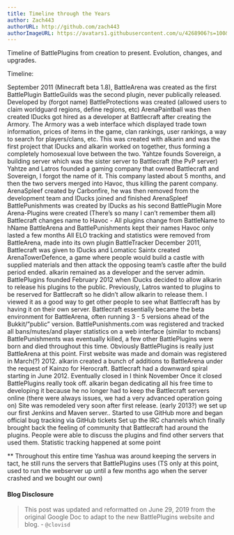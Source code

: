 ```yaml
---
title: Timeline through the Years
author: Zach443
authorURL: http://github.com/zach443
authorImageURL: https://avatars1.githubusercontent.com/u/4268906?s=100&v=4
---
```

Timeline of BattlePlugins from creation to present. Evolution, changes, and upgrades.

<!--truncate-->

Timeline:

September 2011 (Minecraft beta 1.8), BattleArena was created as the first BattlePlugin
BattleGuilds was the second plugin, never publically released. Developed by (forgot name)
BattleProtections was created (allowed users to claim worldguard regions, define regions, etc)
ArenaPaintball was then created
lDucks got hired as a developer at Battlecraft after creating the Armory. The Armory was a web interface which displayed trade town information, prices of items in the game, clan rankings, user rankings, a way to search for players/clans, etc. This was created with alkarin and was the first project that lDucks and alkarin worked on together, thus forming a completely homosexual love between the two.
Yahtze founds Sovereign, a building server which was the sister server to Battlecraft (the PvP server)
Yahtze and Latros founded a gaming company that owned Battlecraft and Sovereign, I forgot the name of it. This company lasted about 5 months, and then the two servers merged into Havoc, thus killing the parent company.
ArenaSpleef created by Carbonfire, he was then removed from the development team and lDucks joined and finished ArenaSpleef
BattlePunishments was created by lDucks as his second BattlePlugin
More Arena-Plugins were created (There’s so many I can’t remember them all)
Battlecraft changes name to Havoc - All plugins change from BattleName to hName
BattleArena and BattlePunishments kept their names
Havoc only lasted a few months
All ELO tracking and statistics were removed from BattleArena, made into its own plugin BattleTracker
December 2011, Battlecraft was given to lDucks and Lomaticc
Saintx created ArenaTowerDefence, a game where people would build a castle with supplied materials and then attack the opposing team’s castle after the build period ended.
alkarin remained as a developer and the server admin.
BattlePlugins founded February 2012 when lDucks decided to allow alkarin to release his plugins to the public. Previously, Latros wanted to plugins to be reserved for Battlecraft so he didn’t allow alkarin to release them. I viewed it as a good way to get other people to see what Battlecraft has by having it on their own server. Battlecraft essentially became the beta environment for BattleArena, often running 3 - 5 versions ahead of the Bukkit/”public” version.
BattlePunishments.com was registered and tracked all bans/mutes/and player statistics on a web interface (similar to mcbans)
BattlePunishments was eventually killed, a few other BattlePlugins were born and died throughout this time. Obviously BattlePlugins is really just BattleArena at this point.
First website was made and domain was registered in March(?) 2012.
alkarin created a bunch of additions to BattleArena under the request of Kainzo for Herocraft.
Battlecraft had a downward spiral starting in June 2012. Eventually closed in I think November
Once it closed BattlePlugins really took off. alkarin began dedicating all his free time to developing it because he no longer had to keep the Battlecraft servers online (there were always issues, we had a very advanced operation going on)
Site was remodeled very soon after first release.
(early 2013?) we set up our first Jenkins and Maven server.. Started to use GitHub more and began official bug tracking via GitHub tickets
Set up the IRC channels which finally brought back the feeling of community that Battlecraft had around the plugins. People were able to discuss the plugins and find other servers that used them.
Statistic tracking happened at some point

** Throughout this entire time Yashua was around keeping the servers in tact, he still runs the servers that BattlePlugins uses (TS only at this point, used to run the webserver up until a few months ago when the server crashed and we bought our own)


#### Blog Disclosure
> This post was updated and reformatted on June 29, 2019 from the original Google Doc to adapt to the new BattlePlugins website and blog. - `@clovisd`
